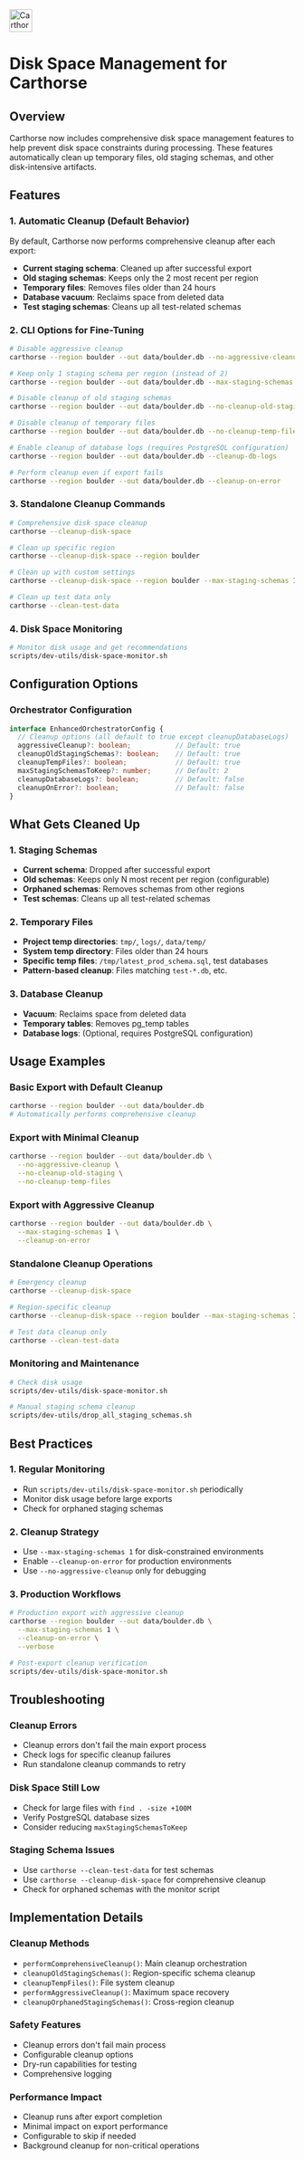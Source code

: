<div align="left">
  <img src="../carthorse-logo-small.png" alt="Carthorse Logo" width="40" height="40">
</div>

# Disk Space Management for Carthorse

## Overview

Carthorse now includes comprehensive disk space management features to help prevent disk space constraints during processing. These features automatically clean up temporary files, old staging schemas, and other disk-intensive artifacts.

## Features

### 1. Automatic Cleanup (Default Behavior)

By default, Carthorse now performs comprehensive cleanup after each export:

- **Current staging schema**: Cleaned up after successful export
- **Old staging schemas**: Keeps only the 2 most recent per region
- **Temporary files**: Removes files older than 24 hours
- **Database vacuum**: Reclaims space from deleted data
- **Test staging schemas**: Cleans up all test-related schemas

### 2. CLI Options for Fine-Tuning

```bash
# Disable aggressive cleanup
carthorse --region boulder --out data/boulder.db --no-aggressive-cleanup

# Keep only 1 staging schema per region (instead of 2)
carthorse --region boulder --out data/boulder.db --max-staging-schemas 1

# Disable cleanup of old staging schemas
carthorse --region boulder --out data/boulder.db --no-cleanup-old-staging

# Disable cleanup of temporary files
carthorse --region boulder --out data/boulder.db --no-cleanup-temp-files

# Enable cleanup of database logs (requires PostgreSQL configuration)
carthorse --region boulder --out data/boulder.db --cleanup-db-logs

# Perform cleanup even if export fails
carthorse --region boulder --out data/boulder.db --cleanup-on-error
```

### 3. Standalone Cleanup Commands

```bash
# Comprehensive disk space cleanup
carthorse --cleanup-disk-space

# Clean up specific region
carthorse --cleanup-disk-space --region boulder

# Clean up with custom settings
carthorse --cleanup-disk-space --region boulder --max-staging-schemas 1 --no-aggressive-cleanup

# Clean up test data only
carthorse --clean-test-data
```

### 4. Disk Space Monitoring

```bash
# Monitor disk usage and get recommendations
scripts/dev-utils/disk-space-monitor.sh
```

## Configuration Options

### Orchestrator Configuration

```typescript
interface EnhancedOrchestratorConfig {
  // Cleanup options (all default to true except cleanupDatabaseLogs)
  aggressiveCleanup?: boolean;           // Default: true
  cleanupOldStagingSchemas?: boolean;    // Default: true
  cleanupTempFiles?: boolean;            // Default: true
  maxStagingSchemasToKeep?: number;      // Default: 2
  cleanupDatabaseLogs?: boolean;         // Default: false
  cleanupOnError?: boolean;              // Default: false
}
```

## What Gets Cleaned Up

### 1. Staging Schemas
- **Current schema**: Dropped after successful export
- **Old schemas**: Keeps only N most recent per region (configurable)
- **Orphaned schemas**: Removes schemas from other regions
- **Test schemas**: Cleans up all test-related schemas

### 2. Temporary Files
- **Project temp directories**: `tmp/`, `logs/`, `data/temp/`
- **System temp directory**: Files older than 24 hours
- **Specific temp files**: `/tmp/latest_prod_schema.sql`, test databases
- **Pattern-based cleanup**: Files matching `test-*.db`, etc.

### 3. Database Cleanup
- **Vacuum**: Reclaims space from deleted data
- **Temporary tables**: Removes pg_temp tables
- **Database logs**: (Optional, requires PostgreSQL configuration)

## Usage Examples

### Basic Export with Default Cleanup
```bash
carthorse --region boulder --out data/boulder.db
# Automatically performs comprehensive cleanup
```

### Export with Minimal Cleanup
```bash
carthorse --region boulder --out data/boulder.db \
  --no-aggressive-cleanup \
  --no-cleanup-old-staging \
  --no-cleanup-temp-files
```

### Export with Aggressive Cleanup
```bash
carthorse --region boulder --out data/boulder.db \
  --max-staging-schemas 1 \
  --cleanup-on-error
```

### Standalone Cleanup Operations
```bash
# Emergency cleanup
carthorse --cleanup-disk-space

# Region-specific cleanup
carthorse --cleanup-disk-space --region boulder --max-staging-schemas 1

# Test data cleanup only
carthorse --clean-test-data
```

### Monitoring and Maintenance
```bash
# Check disk usage
scripts/dev-utils/disk-space-monitor.sh

# Manual staging schema cleanup
scripts/dev-utils/drop_all_staging_schemas.sh
```

## Best Practices

### 1. Regular Monitoring
- Run `scripts/dev-utils/disk-space-monitor.sh` periodically
- Monitor disk usage before large exports
- Check for orphaned staging schemas

### 2. Cleanup Strategy
- Use `--max-staging-schemas 1` for disk-constrained environments
- Enable `--cleanup-on-error` for production environments
- Use `--no-aggressive-cleanup` only for debugging

### 3. Production Workflows
```bash
# Production export with aggressive cleanup
carthorse --region boulder --out data/boulder.db \
  --max-staging-schemas 1 \
  --cleanup-on-error \
  --verbose

# Post-export cleanup verification
scripts/dev-utils/disk-space-monitor.sh
```

## Troubleshooting

### Cleanup Errors
- Cleanup errors don't fail the main export process
- Check logs for specific cleanup failures
- Run standalone cleanup commands to retry

### Disk Space Still Low
- Check for large files with `find . -size +100M`
- Verify PostgreSQL database sizes
- Consider reducing `maxStagingSchemasToKeep`

### Staging Schema Issues
- Use `carthorse --clean-test-data` for test schemas
- Use `carthorse --cleanup-disk-space` for comprehensive cleanup
- Check for orphaned schemas with the monitor script

## Implementation Details

### Cleanup Methods
- `performComprehensiveCleanup()`: Main cleanup orchestration
- `cleanupOldStagingSchemas()`: Region-specific schema cleanup
- `cleanupTempFiles()`: File system cleanup
- `performAggressiveCleanup()`: Maximum space recovery
- `cleanupOrphanedStagingSchemas()`: Cross-region cleanup

### Safety Features
- Cleanup errors don't fail main process
- Configurable cleanup options
- Dry-run capabilities for testing
- Comprehensive logging

### Performance Impact
- Cleanup runs after export completion
- Minimal impact on export performance
- Configurable to skip if needed
- Background cleanup for non-critical operations 